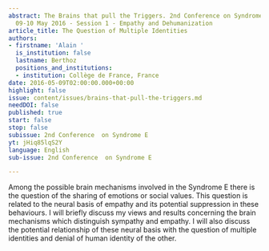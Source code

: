 ```yaml
---
abstract: The Brains that pull the Triggers. 2nd Conference on Syndrome E, Paris IAS,
  09-10 May 2016 - Session 1 - Empathy and Dehumanization
article_title: The Question of Multiple Identities
authors:
- firstname: 'Alain '
  is_institution: false
  lastname: Berthoz
  positions_and_institutions:
  - institution: Collège de France, France
date: 2016-05-09T02:00:00.000+00:00
highlight: false
issue: content/issues/brains-that-pull-the-triggers.md
needDOI: false
published: true
start: false
stop: false
subissue: 2nd Conference  on Syndrome E
yt: jHiq85lqS2Y
language: English
sub-issue: 2nd Conference  on Syndrome E

---
```

Among the possible brain mechanisms involved in the Syndrome E there is the question of the sharing of emotions or social values. This question is related to the neural basis of empathy and its potential suppression in these behaviours. I will briefly discuss my views and results concerning the brain mechanisms which distinguish sympathy and empathy. I will also discuss the potential relationship of these neural basis with the question of multiple identities and denial of human identity of the other.

<Youtube yt="jHiq85lqS2Y" caption="The Question of Multiple Identities" start="false" stop="false"></Youtube>